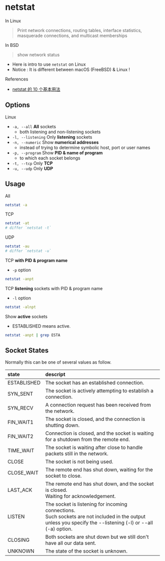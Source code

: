 # netstat

In Linux

> Print network connections, routing tables, interface statistics, masquerade connections, and multicast memberships

In BSD

> show network status

- Here is intro to use `netstat` on Linux
- Notice : It is different between macOS (FreeBSD) & Linux !

References

- [netstat 的 10 个基本用法](https://linux.cn/article-2434-1.html)

## Options

Linux

- `-a, --all` **All** sockets
    - both listening and non-listening sockets
- `-l, --listening` Only **listening** sockets
- `-n, --numeric` Show **numerical addresses**
    - instead of trying to determine symbolic host, port or user names
- `-p, --program` Show **PID & name of program**
    - to which each socket belongs
- `-t, --tcp` Only **TCP**
- `-u, --udp` Only **UDP**

## Usage

All

```bash
netstat -a
```

TCP

```bash
netstat -at
# differ `netstat -t`
```

UDP

```bash
netstat -au
# differ `netstat -u`
```

TCP **with PID & program name**

- `-p` option

```bash
netstat -anpt
```

TCP **listening** sockets with PID & program name

- `-l` option

```bash
netstat -alnpt
```

Show **active** sockets

- ESTABLISHED means active.

```bash
netstat -anpt | grep ESTA
```

## Socket States

Normally this can be one of several values as follow.

|state|descript|
|:-|:-|
|ESTABLISHED|The socket has an established connection.|
|SYN_SENT|The socket is actively attempting to establish a connection.|
|SYN_RECV|A connection request has been received from the network.|
|FIN_WAIT1|The socket is closed, and the connection is shutting down.|
|FIN_WAIT2|Connection is closed, and the socket is waiting for a shutdown from the remote end.|
|TIME_WAIT|The socket is waiting after close to handle packets still in the network.|
|CLOSE|The socket is not being used.|
|CLOSE_WAIT|The remote end has shut down, waiting for the socket to close.|
|LAST_ACK|The remote end has shut down, and the socket is closed. <br/> Waiting for acknowledgement.|
|LISTEN|The socket is listening for incoming connections. <br/> Such sockets are not included in the output <br/> unless you  specify the --listening (-l) or --all (-a) option.|
|CLOSING|Both sockets are shut down but we still don't have all our data sent.|
|UNKNOWN|The state of the socket is unknown.|
